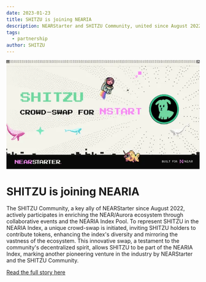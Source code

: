 ```yaml
---
date: 2023-01-23
title: SHITZU is joining NEARIA
description: NEARStarter and SHITZU Community, united since August 2022, collaborate to enrich the NEAR/Aurora ecosystem.
tags:
  - partnership
author: SHITZU
---
```


![Shitzu crowdswap for NSTART](./thumbnail.webp)

# SHITZU is joining NEARIA

The SHITZU Community, a key ally of NEARStarter since August 2022, actively participates in enriching the NEAR/Aurora ecosystem through collaborative events and the NEARIA Index Pool. To represent SHITZU in the NEARIA Index, a unique crowd-swap is initiated, inviting SHITZU holders to contribute tokens, enhancing the index's diversity and mirroring the vastness of the ecosystem. This innovative swap, a testament to the community's decentralized spirit, allows SHITZU to be part of the NEARIA Index, marking another pioneering venture in the industry by NEARStarter and the SHITZU Community.

[Read the full story here](https://medium.com/near-starter/shitzu-will-join-nearia-via-crowdsource-swap-5f2068cb07e1)
